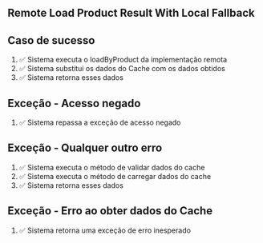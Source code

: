 ## Remote Load Product Result With Local Fallback

## Caso de sucesso
1. ✅ Sistema executa o loadByProduct da implementação remota
2. ✅ Sistema substitui os dados do Cache com os dados obtidos
3. ✅ Sistema retorna esses dados

## Exceção - Acesso negado
1. ✅ Sistema repassa a exceção de acesso negado

## Exceção - Qualquer outro erro
1. ✅ Sistema executa o método de validar dados do cache
2. ✅ Sistema executa o método de carregar dados do cache
3. ✅ Sistema retorna esses dados

## Exceção - Erro ao obter dados do Cache
1. ✅ Sistema retorna uma exceção de erro inesperado